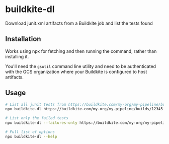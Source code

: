 # buildkite-dl

Download junit.xml artifacts from a Buildkite job and list the tests found

## Installation

Works using npx for fetching and then running the command, rather than
installing it.

You'll need the `gsutil` command line utility and need to be authenticated with
the GCS organization where your Buildkite is configured to host artifacts.

## Usage

``` sh
# List all junit tests from https://buildkite.com/my-org/my-pipeline/builds/12345
npx buildkite-dl https://buildkite.com/my-org/my-pipeline/builds/12345

# List only the failed tests
npx buildkite-dl --failures-only https://buildkite.com/my-org/my-pipeline/builds/12345

# Full list of options
npx buildkite-dl --help
```
